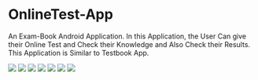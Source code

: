 # OnlineTest-App
An Exam-Book Android Application. In this Application, the User Can give their Online Test and Check their Knowledge and Also Check their Results. This Application is Similar to Testbook App.


<img src="https://github.com/nitish906/OnlineTest-Android-App/blob/main/01.jpg?raw=true" style=" width: 50% hight: 20%; align: center; display: inline-block;" data-target="animated-image.originalImage">

<img src="https://github.com/nitish906/OnlineTest-Android-App/blob/main/02.jpg?raw=true" style="max-width: 100%; align: center; display: inline-block;" data-target="animated-image.originalImage">

<img src="https://github.com/nitish906/OnlineTest-Android-App/blob/main/03.jpg?raw=true" style="max-width: 100%; align: center; display: inline-block;" data-target="animated-image.originalImage">

<img src="https://github.com/nitish906/OnlineTest-Android-App/blob/main/04.jpg?raw=true" style="max-width: 100%; align: center; display: inline-block;" data-target="animated-image.originalImage">

<img src="https://github.com/nitish906/OnlineTest-Android-App/blob/main/05.jpg?raw=true" style="max-width: 100%; align: center; display: inline-block;" data-target="animated-image.originalImage">

<img src="https://github.com/nitish906/OnlineTest-Android-App/blob/main/06.jpg?raw=true" style="max-width: 100%; align: center; display: inline-block;" data-target="animated-image.originalImage">


<img src="https://github.com/nitish906/BookingCovid-19VaccineSlotsOnline/blob/main/Thankyou.jpg?raw=true" style="max-width: 100%; align: center; display: inline-block;" data-target="animated-image.originalImage">
